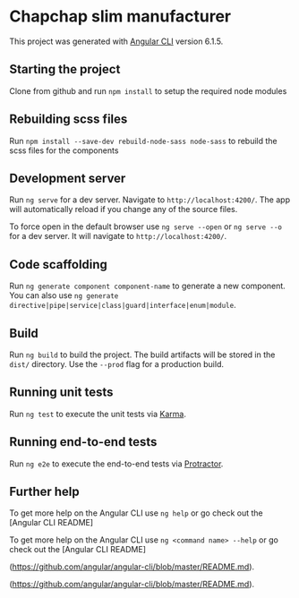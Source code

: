# Chapchap slim manufacturer

This project was generated with [Angular CLI](https://github.com/angular/angular-cli) version 6.1.5.

## Starting the project

Clone from github and run `npm install` to setup the required node modules

## Rebuilding scss files

Run  `npm install --save-dev rebuild-node-sass node-sass` to rebuild the scss files for the components

## Development server

Run `ng serve` for a dev server. Navigate to `http://localhost:4200/`. The app will automatically reload if you change any of the source files.

To force open in the default browser use  `ng serve --open` or `ng serve --o` for a dev server. It will navigate to `http://localhost:4200/`.

## Code scaffolding

Run `ng generate component component-name` to generate a new component. You can also use `ng generate directive|pipe|service|class|guard|interface|enum|module`.

## Build

Run `ng build` to build the project. The build artifacts will be stored in the `dist/` directory. Use the `--prod` flag for a production build.

## Running unit tests

Run `ng test` to execute the unit tests via [Karma](https://karma-runner.github.io).

## Running end-to-end tests

Run `ng e2e` to execute the end-to-end tests via [Protractor](http://www.protractortest.org/).


## Further help

To get more help on the Angular CLI use `ng help` or go check out the [Angular CLI README]

To get more help on the Angular CLI use `ng <command name> --help` or go check out the [Angular CLI README]

(https://github.com/angular/angular-cli/blob/master/README.md).


(https://github.com/angular/angular-cli/blob/master/README.md).
